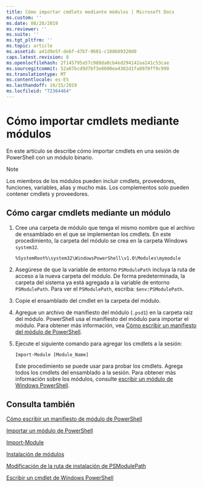 ```yaml
---
title: Cómo importar cmdlets mediante módulos | Microsoft Docs
ms.custom: ''
ms.date: 08/28/2019
ms.reviewer: ''
ms.suite: ''
ms.tgt_pltfrm: ''
ms.topic: article
ms.assetid: a41d9e5f-de6f-47b7-9601-c108609320d0
caps.latest.revision: 8
ms.openlocfilehash: 2f145795a57c988da0cb4ed294142aa141c53cae
ms.sourcegitcommit: 52a67bcd9d7bf3e8600ea4302d1fa8970ff9c998
ms.translationtype: MT
ms.contentlocale: es-ES
ms.lasthandoff: 10/15/2019
ms.locfileid: "72364464"
---
```

# <a name="how-to-import-cmdlets-using-modules"></a>Cómo importar cmdlets mediante módulos

En este artículo se describe cómo importar cmdlets en una sesión de PowerShell con un módulo binario.

> [!NOTE]
> Los miembros de los módulos pueden incluir cmdlets, proveedores, funciones, variables, alias y mucho más. Los complementos solo pueden contener cmdlets y proveedores.

## <a name="how-to-load-cmdlets-using-a-module"></a>Cómo cargar cmdlets mediante un módulo

1. Cree una carpeta de módulo que tenga el mismo nombre que el archivo de ensamblado en el que se implementan los cmdlets. En este procedimiento, la carpeta del módulo se crea en la carpeta Windows `system32`.

   `%SystemRoot%\system32\WindowsPowerShell\v1.0\Modules\mymodule`

1. Asegúrese de que la variable de entorno `PSModulePath` incluya la ruta de acceso a la nueva carpeta del módulo. De forma predeterminada, la carpeta del sistema ya está agregada a la variable de entorno `PSModulePath`. Para ver el `PSModulePath`, escriba: `$env:PSModulePath`.

1. Copie el ensamblado del cmdlet en la carpeta del módulo.

1. Agregue un archivo de manifiesto del módulo (`.psd1`) en la carpeta raíz del módulo. PowerShell usa el manifiesto del módulo para importar el módulo. Para obtener más información, vea [Cómo escribir un manifiesto del módulo de PowerShell](../module/how-to-write-a-powershell-module-manifest.md).

1. Ejecute el siguiente comando para agregar los cmdlets a la sesión:

   `Import-Module [Module_Name]`

   Este procedimiento se puede usar para probar los cmdlets. Agrega todos los cmdlets del ensamblado a la sesión. Para obtener más información sobre los módulos, consulte [escribir un módulo de Windows PowerShell](../module/writing-a-windows-powershell-module.md).

## <a name="see-also"></a>Consulta también

[Cómo escribir un manifiesto de módulo de PowerShell](../module/how-to-write-a-powershell-module-manifest.md)

[Importar un módulo de PowerShell](../module/importing-a-powershell-module.md)

[Import-Module](/powershell/module/Microsoft.PowerShell.Core/Import-Module)

[Instalación de módulos](../module/installing-a-powershell-module.md)

[Modificación de la ruta de instalación de PSModulePath](../module/modifying-the-psmodulepath-installation-path.md)

[Escribir un cmdlet de Windows PowerShell](./writing-a-windows-powershell-cmdlet.md)
